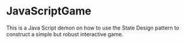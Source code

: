 # JavaScriptGame

This is a Java Script demon on how to use the State Design pattern to construct a simple but robust interactive game.